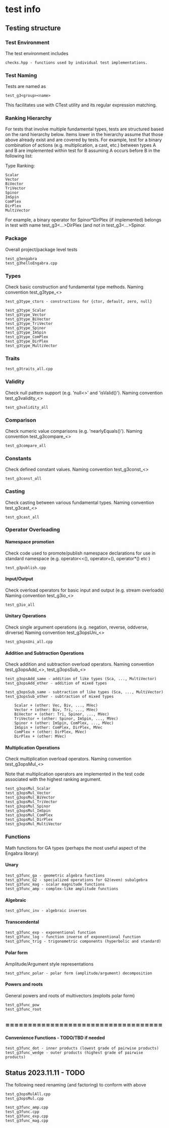 # test info

## Testing structure

### Test Environment

The test environment includes

	checks.hpp - functions used by individual test implementations.

### Test Naming

Tests are named as

	test_g3<group><name>

This facilitates use with CTest utility and its regular expression matching.

### Ranking Hierarchy

For tests that involve multiple fundamental types, tests are structured
based on the rand hierarchy below. Items lower in the hierarchy assume
that those above already exist and are covered by tests.  For example,
test for a binary combination of actions (e.g. multiplication, a cast,
etc.) between types A and B are implemented within test for B assuming
A occurs before B in the following list:

Type Ranking:

	Scalar
	Vector
	BiVector
	TriVector
	Spinor
	ImSpin
	ComPlex
	DirPlex
	MultiVector

For example, a binary operator for Spinor\*DirPlex (if implemented) belongs
in test with name test_g3<...>DirPlex (and not in test_g3<...>Spinor.

### Package

Overall project/package level tests

	test_g3engabra
	test_g3helloEngabra.cpp

### Types

Check basic construction and fundamental type methods.
Naming convention test_g3type_<>

	test_g3type_ctors - constructions for {ctor, default, zero, null}

	test_g3type_Scalar
	test_g3type_Vector
	test_g3type_BiVector
	test_g3type_TriVector
	test_g3type_Spinor
	test_g3type_ImSpin
	test_g3type_ComPlex
	test_g3type_DirPlex
	test_g3type_MultiVector

### Traits

	test_g3traits_all.cpp

### Validity

Check null pattern support (e.g. 'null<>' and 'isValid()').
Naming convention test_g3validity_<>

	test_g3validity_all

### Comparison

Check numeric value comparisons (e.g. 'nearlyEquals()').
Naming convention test_g3compare_<>

	test_g3compare_all

### Constants

Check defined constant values.
Naming convention test_g3const_<>

	test_g3const_all

### Casting

Check casting between various fundamental types.
Naming convention test_g3cast_<>

	test_g3cast_all

### Operator Overloading

#### Namespace promotion

Check code used to promote/publish namespace declarations for use in
standard namespace (e.g. operator<<(), operator+(), operator\*() etc )

	test_g3publish.cpp

#### Input/Output

Check overload operators for basic input and output (e.g. stream overloads)
Naming convention test_g3io_<>

	test_g3io_all

#### Unitary Operations

Check single argument operations (e.g. negation, reverse, oddverse, dirverse)
Naming convention test_g3opsUni_<>

	test_g3opsUni_all.cpp

#### Addition and Subtraction Operations

Check addition and subtraction overload operators.
Naming convention test_g3opsAdd_<>, test_g3opsSub_<>

	test_g3opsAdd_same - addition of like types (Sca, ..., MultiVector)
	test_g3opsAdd_other - addition of mixed types

	test_g3opsSub_same - subtraction of like types (Sca, ..., MultiVector)
	test_g3opsSub_other - subtraction of mixed types

		Scalar + (other: Vec, Biv, ..., MVec)
		Vector + (other: Biv, Tri, ..., MVec)
		BiVector + (other: Tri, Spinor, ..., MVec)
		TriVector + (other: Spinor, ImSpin, ..., MVec)
		Spinor + (other: ImSpin, ComPlex, ..., MVec)
		ImSpin + (other: ComPlex, DirPlex, MVec
		ComPlex + (other: DirPlex, MVec)
		DirPlex + (other: MVec)


#### Multiplication Operations

Check multiplication overload operators.
Naming convention test_g3opsMul_<>

Note that multiplication operators are implemented in the test code
associated with the highest ranking argument.

	test_g3opsMul_Scalar
	test_g3opsMul_Vector
	test_g3opsMul_BiVector
	test_g3opsMul_TriVector
	test_g3opsMul_Spinor
	test_g3opsMul_ImSpin
	test_g3opsMul_ComPlex
	test_g3opsMul_DirPlex
	test_g3opsMul_MultiVector

### Functions

Math functions for GA types (perhaps the most useful aspect of
the Engabra library)

#### Unary

	test_g3func_ga - geometric algebra functions
	test_g3func_G2 - specialized operations for G2(even) subalgebra
	test_g3func_mag - scalar magnitude functions
	test_g3func_amp - complex-like amplitude functions

#### Algebraic

	test_g3func_inv - algebraic inverses

#### Transcendental

	test_g3func_exp - exponentional function
	test_g3func_log - function inverse of exponentional function
	test_g3func_trig - trigonometric components (hyperbolic and standard)

#### Polar form

Amplitude/Argument style representations

	test_g3func_polar - polar form (amplitude/argument) decomposition

#### Powers and roots

General powers and roots of multivectors (exploits polar form)

	test_g3func_pow
	test_g3func_root


## ===================================

#### Convenience Functions - TODO/TBD if needed

	test_g3func_dot - inner products (lowest grade of pairwise products)
	test_g3func_wedge - outer products (highest grade of pairwise products)

## Status 2023.11.11 - TODO

The following need renaming (and factoring) to conform with above

	test_g3opsMulAll.cpp
	test_g3opsMul.cpp

	test_g3func_amp.cpp
	test_g3func.cpp
	test_g3func_exp.cpp
	test_g3func_mag.cpp


